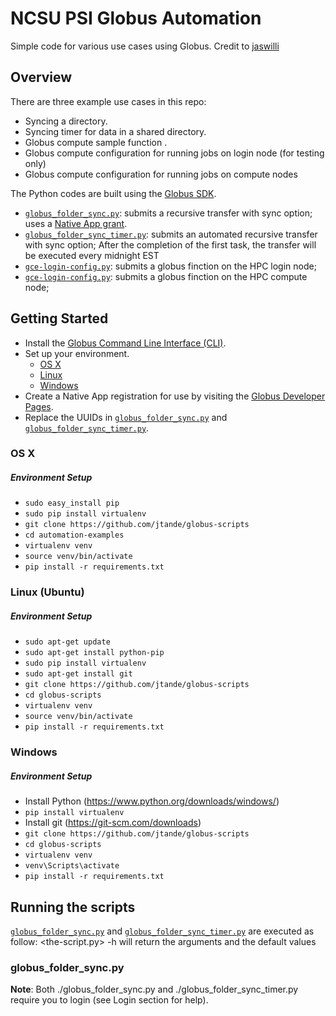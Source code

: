 # NCSU PSI Globus Automation 
Simple code for various use cases using Globus.
Credit to [jaswilli](https://github.com/globus/native-app-examples)
## Overview

There are three example use cases in this repo:

* Syncing a directory.
* Syncing timer for data in a shared directory.
* Globus compute sample function .
* Globus compute configuration for running jobs on login node (for testing only)
* Globus compute configuration for running jobs on compute nodes


The Python codes are built using the 
[Globus SDK](https://globus-sdk-python.readthedocs.io/en/stable/).
* [`globus_folder_sync.py`](globus_folder_sync.py): submits a recursive transfer with sync option; uses a [Native App grant](https://github.com/globus/native-app-examples).
* [`globus_folder_sync_timer.py`](globus_folder_sync_timer.py): submits an automated recursive transfer with sync option; After the completion of the first task, the transfer will be executed every midnight EST
* [`gce-login-config.py`](gce-login-config.py): submits a globus finction on the HPC login node;
* [`gce-login-config.py`](gce-login-config.py): submits a globus finction on the HPC compute node;



## Getting Started
* Install the [Globus Command Line Interface (CLI)](https://docs.globus.org/cli/installation/).
* Set up your environment.
    * [OS X](#os-x)
    * [Linux](#linux-ubuntu)
    * [Windows](#windows)
* Create a Native App registration for use by visiting the [Globus Developer Pages](https://developers.globus.org).
* Replace the UUIDs  in [`globus_folder_sync.py`](globus_folder_sync.py) and [`globus_folder_sync_timer.py`](globus_folder_sync_timer.py).


### OS X

##### Environment Setup

* `sudo easy_install pip`
* `sudo pip install virtualenv`
* `git clone https://github.com/jtande/globus-scripts`
* `cd automation-examples`
* `virtualenv venv`
* `source venv/bin/activate`
* `pip install -r requirements.txt`

### Linux (Ubuntu)

##### Environment Setup

* `sudo apt-get update`
* `sudo apt-get install python-pip`
* `sudo pip install virtualenv`
* `sudo apt-get install git`
* `git clone https://github.com/jtande/globus-scripts`
* `cd globus-scripts`
* `virtualenv venv`
* `source venv/bin/activate`
* `pip install -r requirements.txt`

### Windows

##### Environment Setup

* Install Python (<https://www.python.org/downloads/windows/>)
* `pip install virtualenv`
* Install git (<https://git-scm.com/downloads>)
* `git clone https://github.com/jtande/globus-scripts`
* `cd globus-scripts`
* `virtualenv venv`
* `venv\Scripts\activate`
* `pip install -r requirements.txt`

## Running the scripts
[`globus_folder_sync.py`](globus_folder_sync.py) and [`globus_folder_sync_timer.py`](globus_folder_sync_timer.py) are executed as follow: 
<the-script.py> -h will return the arguments and the default values

### globus_folder_sync.py 

**Note**: Both ./globus_folder_sync.py and ./globus_folder_sync_timer.py require you to login (see Login section for help).


